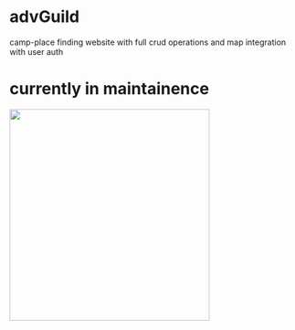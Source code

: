 # advGuild
camp-place finding website with full crud operations and map integration with user auth

# currently in maintainence 
<img src="https://user-images.githubusercontent.com/76240365/172038577-b5957a71-b1cf-44a1-97d2-b03547ac5d6a.gif" width="350px" height="370px"/>


